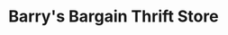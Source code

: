 ---
title: "Barry's Bargain Thrift Store"
url: /mesa/barrys-bargain-thrift-store/
shop: Gebrauchtwaren
---